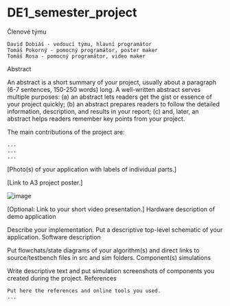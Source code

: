 # DE1_semester_project
Členové týmu

    David Dobiáš - vedoucí týmu, hlavní programátor
    Tomáš Pokorný - pomocný programátor, poster maker
    Tomáš Rosa - pomocný programátor, video maker

Abstract

An abstract is a short summary of your project, usually about a paragraph (6-7 sentences, 150-250 words) long. A well-written abstract serves multiple purposes: (a) an abstract lets readers get the gist or essence of your project quickly; (b) an abstract prepares readers to follow the detailed information, description, and results in your report; (c) and, later, an abstract helps readers remember key points from your project.

The main contributions of the project are:

    ...
    ...
    ...

[Photo(s) of your application with labels of individual parts.]

[Link to A3 project poster.]

![image](https://github.com/user-attachments/assets/3237eec8-aa4b-45cb-8a47-444045e36559)



[Optional: Link to your short video presentation.]
Hardware description of demo application

Describe your implementation. Put a descriptive top-level schematic of your application.
Software description

Put flowchats/state diagrams of your algorithm(s) and direct links to source/testbench files in src and sim folders.
Component(s) simulations

Write descriptive text and put simulation screenshots of components you created during the project.
References

    Put here the references and online tools you used.
    ...
